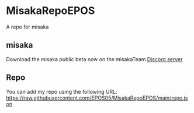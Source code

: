 # MisakaRepoEPOS
A repo for misaka

## misaka
Download the misaka public beta now on the misakaTeam [Discord server](https://discord.gg/SDenpXk9C2)

## Repo
You can add my repo using the following URL: https://raw.githubusercontent.com/EPOS05/MisakaRepoEPOS/main/repo.json
